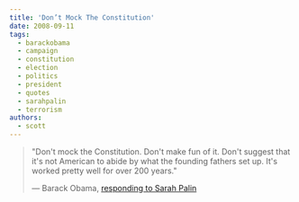 ```yaml
---
title: 'Don’t Mock The Constitution'
date: 2008-09-11
tags:
  - barackobama
  - campaign
  - constitution
  - election
  - politics
  - president
  - quotes
  - sarahpalin
  - terrorism
authors:
  - scott
---
```


> "Don't mock the Constitution. Don't make fun of it. Don't suggest that it's not American to abide by what the founding fathers set up. It's worked pretty well for over 200 years."
>
> — Barack Obama, [responding to Sarah Palin](http://voices.washingtonpost.com/the-trail/2008/09/08/obama_to_palin_dont_mock_the_c.html)
